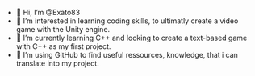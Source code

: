 - 👋 Hi, I’m @Exato83
- 👀 I’m interested in learning coding skills, to ultimatly create a video game with the Unity engine.
- 🌱 I’m currently learning C++ and looking to create a text-based game with C++ as my first project.
- 💞️ I’m using GitHub to find useful ressources, knowledge, that i can translate into my project. 

<!---
Exato83/Exato83 is a ✨ special ✨ repository because its `README.md` (this file) appears on your GitHub profile.
You can click the Preview link to take a look at your changes.
--->
